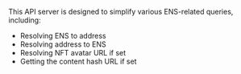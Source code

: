 This API server is designed to simplify various ENS-related queries, including:

- Resolving ENS to address
- Resolving address to ENS
- Resolving NFT avatar URL if set
- Getting the content hash URL if set
